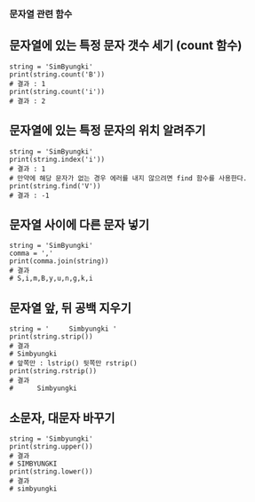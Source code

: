 <!--
[2020.09.08]
-->
### 문자열 관련 함수

## 문자열에 있는 특정 문자 갯수 세기 (count 함수)
<pre><code>string = 'SimByungki'
print(string.count('B'))
# 결과 : 1
print(string.count('i'))
# 결과 : 2</code></pre>

## 문자열에 있는 특정 문자의 위치 알려주기
<pre><code>string = 'SimByungki'
print(string.index('i'))
# 결과 : 1
# 만약에 해당 문자가 없는 경우 에러를 내지 않으려면 find 함수를 사용한다.
print(string.find('V'))
# 결과 : -1</code></pre>

## 문자열 사이에 다른 문자 넣기
<pre><code>string = 'SimByungki'
comma = ','
print(comma.join(string))
# 결과 
# S,i,m,B,y,u,n,g,k,i</code></pre>

## 문자열 앞, 뒤 공백 지우기
<pre><code>string = '     Simbyungki '
print(string.strip())
# 결과 
# Simbyungki
# 앞쪽만 : lstrip() 뒷쪽만 rstrip()
print(string.rstrip())
# 결과
#      Simbyungki</code></pre>

## 소문자, 대문자 바꾸기
<pre><code>string = 'Simbyungki'
print(string.upper())
# 결과
# SIMBYUNGKI
print(string.lower())
# 결과
# simbyungki</code></pre>

